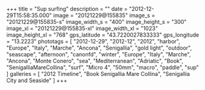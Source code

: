 +++
title = "Sup surfing"
description = ""
date = "2012-12-29T15:58:35.000"
image = "20121229@155835"
image_s = "20121229@155835-s"
image_width_s = "400"
image_height_s = "300"
image_xl = "20121229@155835-xl"
image_width_xl = "1023"
image_height_xl = "768"
gps_latitude = "43.7220027833333"
gps_longitude = "13.2223"
phototags = [ "2012-12-29", "2012-12", "2012", "harbor", "Europe", "Italy", "Marche", "Ancona", "Senigallia", "gold light", "outdoor", "seascape", "afternoon", "canonfd", "winter", "Europe", "Italy", "Marche", "Ancona", "Monte Conero", "sea", "Mediterranean", "Adriatic", "Book", "SenigalliaMareCollina", "surf", "Micro 4", "50mm", "macro", "paddle", "sup" ]
galleries = [ "2012 Timeline", "Book Senigallia Mare Collina", "Senigallia City and Seaside" ]
+++
